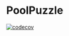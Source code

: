 # PoolPuzzle
[![codecov](https://codecov.io/gh/Rushtell/PoolPuzzle/branch/master/graph/badge.svg?token=lbejTZGbmP)](https://codecov.io/gh/Rushtell/PoolPuzzle)
